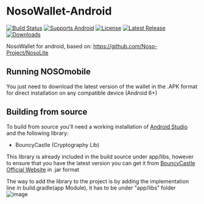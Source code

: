 # NosoWallet-Android

[![Build Status](https://github.com/Noso-Project/NosoWallet-Android/workflows/Build/badge.svg?branch=main)](https://github.com/Noso-Project/NosoWallet-Android/actions)
[![Supports Android](https://img.shields.io/badge/support-Android-blue?logo=Android)](https://github.com/Noso-Project/NosoWallet-Android/releases/latest)
[![License](https://img.shields.io/github/license/Noso-Project/NosoWallet-Android)](https://github.com/Noso-Project/NosoWallet-Android/blob/master/LICENSE)
[![Latest Release](https://img.shields.io/github/v/release/Noso-Project/NosoWallet-Android?label=latest%20release)](https://github.com/Noso-Project/NosoWallet-Android/releases/latest)
[![Downloads](https://img.shields.io/github/downloads/Noso-Project/NosoWallet-Android/total)](https://github.com/Noso-Project/NosoWallet-Android/releases)

NosoWallet for android, based on: https://github.com/Noso-Project/NosoLite

## Running NOSOmobile

You just need to download the latest version of the wallet in the .APK format for direct installation on any compatible device (Android 6+)

## Building from source

To build from source you'll need a working installation of [Android Studio](https://developer.android.com/studio) and the following library:

- BouncyCastle (Cryptography Lib)

This library is already included in the build source under app/libs, however to ensure that you have the latest version you can get it from [BouncyCastle Official Website](https://www.bouncycastle.org/latest_releases.html) in .jar format

The way to add the library to the project is by adding the implementation line in build.gradle(app Module), it has to be under "app/libs" folder
![image](https://user-images.githubusercontent.com/53009062/147697515-8ce4be92-7dcf-4d24-9732-f31beb8fde43.png)


